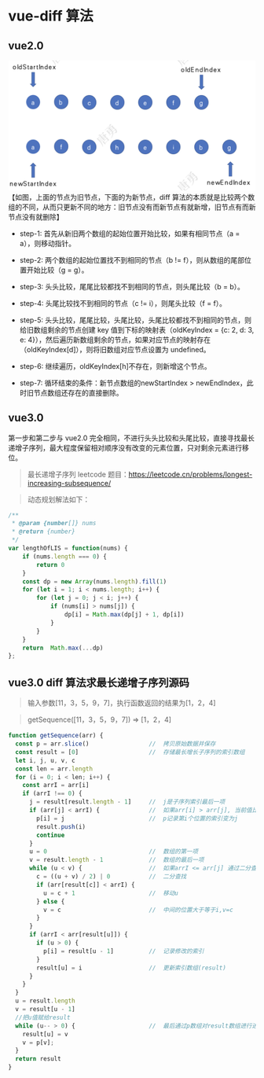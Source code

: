 # vue-diff 算法

## vue2.0
![image](../../../imgs/diff.png)
【如图，上面的节点为旧节点，下面的为新节点，diff 算法的本质就是比较两个数组的不同，从而只更新不同的地方：旧节点没有而新节点有就新增，旧节点有而新节点没有就删除】

- step-1: 首先从新旧两个数组的起始位置开始比较，如果有相同节点（a = a），则移动指针。

- step-2: 两个数组的起始位置找不到相同的节点（b != f），则从数组的尾部位置开始比较（g = g）。

- step-3: 头头比较，尾尾比较都找不到相同的节点，则头尾比较（b = b）。

- step-4: 头尾比较找不到相同的节点（c != i），则尾头比较（f = f）。

- step-5: 头头比较，尾尾比较，头尾比较，头尾比较都找不到相同的节点，则给旧数组剩余的节点创建 key 值到下标的映射表（oldKeyIndex = {c: 2, d: 3, e: 4}），然后遍历新数组剩余的节点，如果对应节点的映射存在（oldKeyIndex[d]），则将旧数组对应节点设置为 undefined。

- step-6: 继续遍历，oldKeyIndex[h]不存在，则新增这个节点。

- step-7: 循环结束的条件：新节点数组的newStartIndex > newEndIndex，此时旧节点数组还存在的直接删除。


## vue3.0

第一步和第二步与 vue2.0 完全相同，不进行头头比较和头尾比较，直接寻找最长递增子序列，最大程度保留相对顺序没有改变的元素位置，只对剩余元素进行移位。

> 最长递增子序列 leetcode 题目：https://leetcode.cn/problems/longest-increasing-subsequence/

> 动态规划解法如下：

```js
/**
 * @param {number[]} nums
 * @return {number}
 */
var lengthOfLIS = function(nums) {
    if (nums.length === 0) {
        return 0
    }
    const dp = new Array(nums.length).fill(1)
    for (let i = 1; i < nums.length; i++) {
        for (let j = 0; j < i; j++) {
            if (nums[i] > nums[j]) {
                dp[i] = Math.max(dp[j] + 1, dp[i])
            }
        }
    }
    return  Math.max(...dp)
};
```

## vue3.0 diff 算法求最长递增子序列源码

> 输入参数[11，3，5，9，7]，执行函数返回的结果为[1，2，4]

> getSequence([11，3，5，9，7]) => [1，2，4]

```js
function getSequence(arr) {
  const p = arr.slice()                 //  拷贝原始数据并保存
  const result = [0]                    //  存储最长增长子序列的索引数组
  let i, j, u, v, c
  const len = arr.length
  for (i = 0; i < len; i++) {
    const arrI = arr[i]
    if (arrI !== 0) {
      j = result[result.length - 1]     //  j是子序列索引最后一项
      if (arr[j] < arrI) {              //  如果arr[i] > arr[j], 当前值比最后一项还大，可以直接push到索引数组(result)中去
        p[i] = j                        //  p记录第i个位置的索引变为j
        result.push(i)
        continue
      }
      u = 0                             //  数组的第一项
      v = result.length - 1             //  数组的最后一项
      while (u < v) {                   //  如果arrI <= arr[j] 通过二分查找，将i插入到result对应位置；u和v相等时循环停止
        c = ((u + v) / 2) | 0           //  二分查找 
        if (arr[result[c]] < arrI) {
          u = c + 1                     //  移动u
        } else {
          v = c                         //  中间的位置大于等于i,v=c
        }
      }
      if (arrI < arr[result[u]]) {
        if (u > 0) {
          p[i] = result[u - 1]          //  记录修改的索引
        }
        result[u] = i                   //  更新索引数组(result)
      }
    }
  }
  u = result.length
  v = result[u - 1]
  //把u值赋给result  
  while (u-- > 0) {                     //  最后通过p数组对result数组进行进行修订，取得正确的索引
    result[u] = v
    v = p[v];                        
  }
  return result
}

```